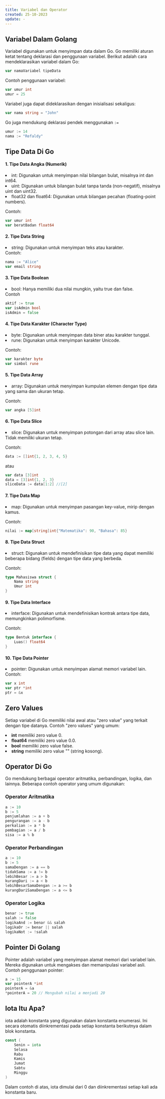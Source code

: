 ```yaml
---
title: Variabel dan Operator
created: 25-10-2023
update: -
---
```


## Variabel Dalam Golang
Variabel digunakan untuk menyimpan data dalam Go. Go memiliki aturan ketat tentang deklarasi dan penggunaan variabel. Berikut adalah cara mendeklarasikan variabel dalam Go:

```go 
var namaVariabel tipeData
```

Contoh penggunaan variabel: 
```go
var umur int
umur = 25
```

Variabel juga dapat dideklarasikan dengan inisialisasi sekaligus:

```go
var nama string = "John"
```

Go juga mendukung deklarasi pendek menggunakan `:=`

```go
umur := 14
nama := "Refaldy"
```
## Tipe Data Di Go
#### 1. Tipe Data Angka (Numerik)
<li>int: Digunakan untuk menyimpan nilai bilangan bulat, misalnya int dan int64.</li>
<li>uint: Digunakan untuk bilangan bulat tanpa tanda (non-negatif), misalnya uint dan uint32.</li>
<li>float32 dan float64: Digunakan untuk bilangan pecahan (floating-point numbers).</li>

Contoh: 
```go
var umur int
var beratBadan float64
```

#### 2. Tipe Data String
<li>string: Digunakan untuk menyimpan teks atau karakter.</li>
Contoh:

```go
nama := "Alice"
var email string
```

#### 3. Tipe Data Boolean
<li>bool: Hanya memiliki dua nilai mungkin, yaitu true dan false.</li>
Contoh

```go
aktif := true
var isAdmin bool
isAdmin = false
```

#### 4. Tipe Data Karakter (Character Type)
<li>byte: Digunakan untuk menyimpan data biner atau karakter tunggal.</li>
<li>rune: Digunakan untuk menyimpan karakter Unicode.</li>

Contoh:
```go
var karakter byte
var simbol rune
```

#### 5. Tipe Data Array
<li>array: Digunakan untuk menyimpan kumpulan elemen dengan tipe data yang sama dan ukuran tetap.</li>

Contoh:
```go
var angka [5]int
```

#### 6. Tipe Data Slice
<li>slice: Digunakan untuk menyimpan potongan dari array atau slice lain. Tidak memiliki ukuran tetap.
</li>

Contoh: 
```go
data := []int{1, 2, 3, 4, 5}
```
atau
```go
var data [3]int
data = [3]int{1, 2, 3}
sliceData := data[1:2] //[2]
```

#### 7. Tipe Data Map
<li>map: Digunakan untuk menyimpan pasangan key-value, mirip dengan kamus.</li>

Contoh:
```go
nilai := map[string]int{"Matematika": 90, "Bahasa": 85}
```

#### 8. Tipe Data Struct
<li>struct: Digunakan untuk mendefinisikan tipe data yang dapat memiliki beberapa bidang (fields) dengan tipe data yang berbeda.</li>

Contoh: 
```go
type Mahasiswa struct {
    Nama string
    Umur int
}
```

#### 9. Tipe Data Interface
<li>interface: Digunakan untuk mendefinisikan kontrak antara tipe data, memungkinkan polimorfisme.</li>

Contoh:
```go
type Bentuk interface {
    Luas() float64
}
```

#### 10. Tipe Data Pointer
<li>pointer: Digunakan untuk menyimpan alamat memori variabel lain.</li>
Contoh:

```go
var x int
var ptr *int
ptr = &x
```

## Zero Values
Setiap variabel di Go memiliki nilai awal atau "zero value" yang terkait dengan tipe datanya. Contoh "zero values" yang umum:

<li><b>int</b> memiliki zero value 0.</li>
<li><b>float64</b> memiliki zero value 0.0.</li>
<li><b>bool</b> memiliki zero value false.</li>
<li><b>string</b> memiliki zero value "" (string kosong).</li>

## Operator Di Go
Go mendukung berbagai operator aritmatika, perbandingan, logika, dan lainnya. Beberapa contoh operator yang umum digunakan:

### Operator Aritmatika
```go
a := 10
b := 5
penjumlahan := a + b
pengurangan := a - b
perkalian := a * b
pembagian := a / b
sisa := a % b
```
### Operator Perbandingan
```go
a := 10
b := 5
samaDengan := a == b
tidakSama := a != b
lebihBesar := a > b
kurangDari := a < b
lebihBesarSamaDengan := a >= b
kurangDariSamaDengan := a <= b
```
### Operator Logika
```go
benar := true
salah := false
logikaAnd := benar && salah
logikaOr := benar || salah
logikaNot := !salah
```

## Pointer Di Golang
Pointer adalah variabel yang menyimpan alamat memori dari variabel lain. Mereka digunakan untuk mengakses dan memanipulasi variabel asli. Contoh penggunaan pointer:

```go
a := 15
var pointerA *int
pointerA = &a
*pointerA = 20 // Mengubah nilai a menjadi 20
```

## Iota Itu Apa?
iota adalah konstanta yang digunakan dalam konstanta enumerasi. Ini secara otomatis diinkrementasi pada setiap konstanta berikutnya dalam blok konstanta.

```go
const (
    Senin = iota
    Selasa
    Rabu
    Kamis
    Jumat
    Sabtu
    Minggu
)
```
Dalam contoh di atas, iota dimulai dari 0 dan diinkrementasi setiap kali ada konstanta baru.
